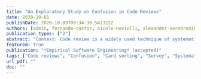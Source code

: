 ```yaml
---
title: "An Exploratory Study on Confusion in Code Reviews"
date: 2020-10-01
publishDate: 2020-10-09T09:34:38.541322Z
authors: [admin, fernando-castor, nicole-novielli, alexander-serebrenik]
publication_types: ["2"]
abstract: "Context: Code review is a widely used technique of systematic examination of code changes which aims at increasing software quality. Code reviews provide several benefits for the project, including finding bugs, knowledge transfer, and assurance of adherence to project guidelines and coding style. However, code reviews have a major cost: they can delay the merge of the code change, and thus, impact the overall development process. This cost can be even higher if developers do not understand something, i.e., when developers face confusion during the code review. Objective: This paper studies the phenomenon of confusion in code reviews. Understanding confusion is an important starting point to help reducing the cost of code reviews and enhance the effectiveness of this practice, and hence, improve the development process. Method: We conducted two complementary studies. The first one aimed at identifying the reasons for confusion in code reviews, its impacts, and the coping strategies developers use to deal with it. Then, we surveyed developers to identify the most frequently experienced reasons for confusion, and conducted a systematic mapping study of solutions proposed for those reasons in the scientific literature. Results: From the first study, we build a framework with 30 reasons for confusion, 14 impacts, and 13 coping strategies. The results of the systematic mapping study shows 38 articles addressing the most frequent reasons for confusion. From those articles, we found 19 different solutions for confusion proposed in the literature, and nine impacts were established related to the most frequent reasons for confusion. Conclusions: Based on the solutions identified in the mapping study, or the lack of them, we propose an actionable guideline for developers on how to cope with confusion during code reviews; we also make several suggestions how tool builders can support code reviews. Additionally, we propose a research agenda for researchers studying code reviews."
featured: true
publication: "*Empirical Software Engineering* (accepted)"
tags: ["Code reviews", "Confusion", "Card sorting", "Survey", "Systematic mapping study"]
url_pdf: ""
doi: ""
---
```

